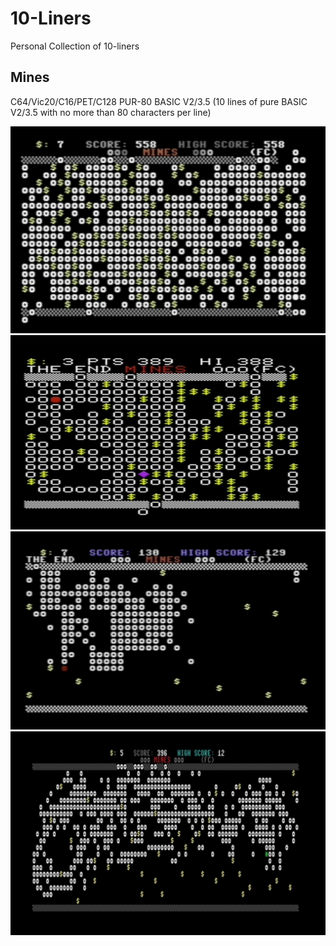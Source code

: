 # 10-Liners
Personal Collection of 10-liners

## Mines
C64/Vic20/C16/PET/C128 PUR-80 BASIC V2/3.5 (10 lines of pure BASIC V2/3.5 with no more than 80 characters per line)

![Mines64](C64/Mines.jpg)
![Mines20](Vic20/Mines20.jpg)
![Mines16](C16/Mines16.jpg)
![Mines128_80col](C128/Mines128_80col.jpg)
